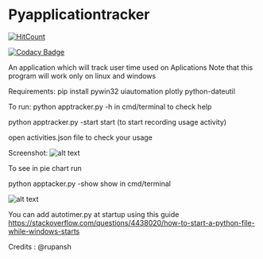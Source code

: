 # Pyapplicationtracker

[![HitCount](http://hits.dwyl.io/manojpawarsj12/Pyapplicationtracker.svg)](http://hits.dwyl.io/manojpawarsj12/Pyapplicationtracker)

[![Codacy Badge](https://api.codacy.com/project/badge/Grade/e9f18f5825254349ae16b16f0ea73e0f)](https://www.codacy.com/manual/manojpawarsj12/Pyapplicationtracker?utm_source=github.com&amp;utm_medium=referral&amp;utm_content=manojpawarsj12/Pyapplicationtracker&amp;utm_campaign=Badge_Grade)

An application which will track user time used on Aplications 
Note that this program will work only on linux and windows 

Requirements: pip install pywin32 uiautomation plotly python-dateutil 

To run: python apptracker.py -h in cmd/terminal to check help

python apptracker.py -start start (to start recording usage activity) 

open activities.json file to check your usage 

Screenshot:
![alt text](https://raw.githubusercontent.com/manojpawarsj12/Pyapplicationtracker/master/Screenshot%20(21).png)

To see in pie chart run

python apptacker.py -show show in cmd/terminal


![alt text](https://raw.githubusercontent.com/manojpawarsj12/Pyapplicationtracker/master/Screenshot%20(32).png)

You can add autotimer.py at startup using this guide
https://stackoverflow.com/questions/4438020/how-to-start-a-python-file-while-windows-starts

Credits : @rupansh
